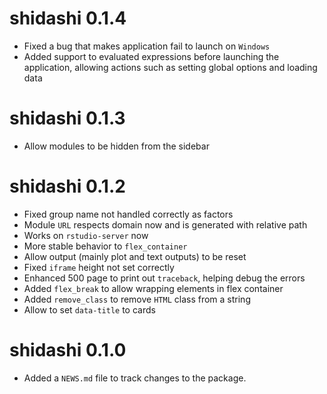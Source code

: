 # shidashi 0.1.4

* Fixed a bug that makes application fail to launch on `Windows`
* Added support to evaluated expressions before launching the application, allowing actions such as setting global options and loading data


# shidashi 0.1.3

* Allow modules to be hidden from the sidebar

# shidashi 0.1.2

* Fixed group name not handled correctly as factors
* Module `URL` respects domain now and is generated with relative path
* Works on `rstudio-server` now
* More stable behavior to `flex_container`
* Allow output (mainly plot and text outputs) to be reset
* Fixed `iframe` height not set correctly
* Enhanced 500 page to print out `traceback`, helping debug the errors
* Added `flex_break` to allow wrapping elements in flex container
* Added `remove_class` to remove `HTML` class from a string
* Allow to set `data-title` to cards

# shidashi 0.1.0

* Added a `NEWS.md` file to track changes to the package.
